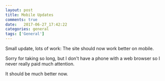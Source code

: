 ```yaml
---
layout: post
title: Mobile Updates
comments: true
date:   2017-06-27_17:42:22 
categories: general
tags: ['General']
---
```


Small update, lots of work: The site should now work better on mobile.

Sorry for taking so long, but I don't have a phone with a web browser so I never really paid much attention.

It should be much better now.